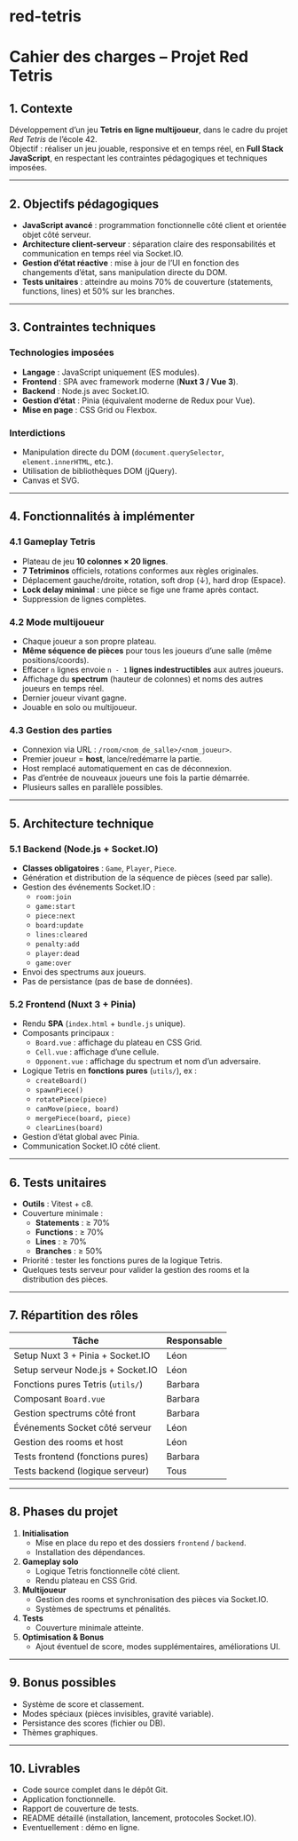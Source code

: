 # red-tetris

# Cahier des charges – Projet Red Tetris

## 1. Contexte
Développement d’un jeu **Tetris en ligne multijoueur**, dans le cadre du projet *Red Tetris* de l’école 42.  
Objectif : réaliser un jeu jouable, responsive et en temps réel, en **Full Stack JavaScript**, en respectant les contraintes pédagogiques et techniques imposées.

---

## 2. Objectifs pédagogiques
- **JavaScript avancé** : programmation fonctionnelle côté client et orientée objet côté serveur.
- **Architecture client-serveur** : séparation claire des responsabilités et communication en temps réel via Socket.IO.
- **Gestion d’état réactive** : mise à jour de l’UI en fonction des changements d’état, sans manipulation directe du DOM.
- **Tests unitaires** : atteindre au moins 70% de couverture (statements, functions, lines) et 50% sur les branches.

---

## 3. Contraintes techniques

### Technologies imposées
- **Langage** : JavaScript uniquement (ES modules).
- **Frontend** : SPA avec framework moderne (**Nuxt 3 / Vue 3**).
- **Backend** : Node.js avec Socket.IO.
- **Gestion d’état** : Pinia (équivalent moderne de Redux pour Vue).
- **Mise en page** : CSS Grid ou Flexbox.

### Interdictions
- Manipulation directe du DOM (`document.querySelector`, `element.innerHTML`, etc.).
- Utilisation de bibliothèques DOM (jQuery).
- Canvas et SVG.

---

## 4. Fonctionnalités à implémenter

### 4.1 Gameplay Tetris
- Plateau de jeu **10 colonnes × 20 lignes**.
- **7 Tetriminos** officiels, rotations conformes aux règles originales.
- Déplacement gauche/droite, rotation, soft drop (↓), hard drop (Espace).
- **Lock delay minimal** : une pièce se fige une frame après contact.
- Suppression de lignes complètes.

### 4.2 Mode multijoueur
- Chaque joueur a son propre plateau.
- **Même séquence de pièces** pour tous les joueurs d’une salle (même positions/coords).
- Effacer `n` lignes envoie `n - 1` **lignes indestructibles** aux autres joueurs.
- Affichage du **spectrum** (hauteur de colonnes) et noms des autres joueurs en temps réel.
- Dernier joueur vivant gagne.
- Jouable en solo ou multijoueur.

### 4.3 Gestion des parties
- Connexion via URL : `/room/<nom_de_salle>/<nom_joueur>`.
- Premier joueur = **host**, lance/redémarre la partie.
- Host remplacé automatiquement en cas de déconnexion.
- Pas d’entrée de nouveaux joueurs une fois la partie démarrée.
- Plusieurs salles en parallèle possibles.

---

## 5. Architecture technique

### 5.1 Backend (Node.js + Socket.IO)
- **Classes obligatoires** : `Game`, `Player`, `Piece`.
- Génération et distribution de la séquence de pièces (seed par salle).
- Gestion des événements Socket.IO :
  - `room:join`
  - `game:start`
  - `piece:next`
  - `board:update`
  - `lines:cleared`
  - `penalty:add`
  - `player:dead`
  - `game:over`
- Envoi des spectrums aux joueurs.
- Pas de persistance (pas de base de données).

### 5.2 Frontend (Nuxt 3 + Pinia)
- Rendu **SPA** (`index.html` + `bundle.js` unique).
- Composants principaux :
  - `Board.vue` : affichage du plateau en CSS Grid.
  - `Cell.vue` : affichage d’une cellule.
  - `Opponent.vue` : affichage du spectrum et nom d’un adversaire.
- Logique Tetris en **fonctions pures** (`utils/`), ex :
  - `createBoard()`
  - `spawnPiece()`
  - `rotatePiece(piece)`
  - `canMove(piece, board)`
  - `mergePiece(board, piece)`
  - `clearLines(board)`
- Gestion d’état global avec Pinia.
- Communication Socket.IO côté client.

---

## 6. Tests unitaires
- **Outils** : Vitest + c8.
- Couverture minimale :
  - **Statements** : ≥ 70%
  - **Functions** : ≥ 70%
  - **Lines** : ≥ 70%
  - **Branches** : ≥ 50%
- Priorité : tester les fonctions pures de la logique Tetris.
- Quelques tests serveur pour valider la gestion des rooms et la distribution des pièces.

---

## 7. Répartition des rôles

| Tâche                                  | Responsable |
|----------------------------------------|-------------|
| Setup Nuxt 3 + Pinia + Socket.IO       | Léon        |
| Setup serveur Node.js + Socket.IO      | Léon        |
| Fonctions pures Tetris (`utils/`)      | Barbara     |
| Composant `Board.vue`                  | Barbara     |
| Gestion spectrums côté front            | Barbara     |
| Événements Socket côté serveur         | Léon        |
| Gestion des rooms et host               | Léon        |
| Tests frontend (fonctions pures)       | Barbara     |
| Tests backend (logique serveur)        | Tous        |

---

## 8. Phases du projet

1. **Initialisation**
   - Mise en place du repo et des dossiers `frontend` / `backend`.
   - Installation des dépendances.
2. **Gameplay solo**
   - Logique Tetris fonctionnelle côté client.
   - Rendu plateau en CSS Grid.
3. **Multijoueur**
   - Gestion des rooms et synchronisation des pièces via Socket.IO.
   - Systèmes de spectrums et pénalités.
4. **Tests**
   - Couverture minimale atteinte.
5. **Optimisation & Bonus**
   - Ajout éventuel de score, modes supplémentaires, améliorations UI.

---

## 9. Bonus possibles
- Système de score et classement.
- Modes spéciaux (pièces invisibles, gravité variable).
- Persistance des scores (fichier ou DB).
- Thèmes graphiques.

---

## 10. Livrables
- Code source complet dans le dépôt Git.
- Application fonctionnelle.
- Rapport de couverture de tests.
- README détaillé (installation, lancement, protocoles Socket.IO).
- Eventuellement : démo en ligne.

